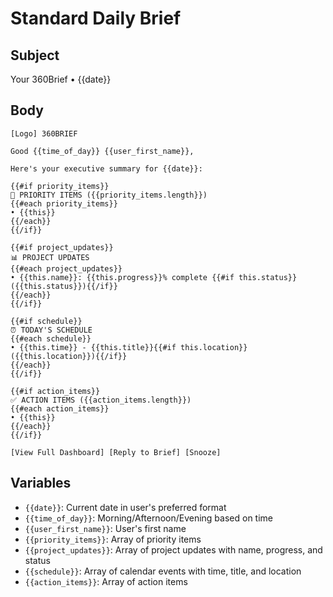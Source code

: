 # Standard Daily Brief

## Subject
Your 360Brief • {{date}}

## Body
```
[Logo] 360BRIEF

Good {{time_of_day}} {{user_first_name}},

Here's your executive summary for {{date}}:

{{#if priority_items}}
🚨 PRIORITY ITEMS ({{priority_items.length}})
{{#each priority_items}}
• {{this}}
{{/each}}
{{/if}}

{{#if project_updates}}
📊 PROJECT UPDATES
{{#each project_updates}}
• {{this.name}}: {{this.progress}}% complete {{#if this.status}}({{this.status}}){{/if}}
{{/each}}
{{/if}}

{{#if schedule}}
⏰ TODAY'S SCHEDULE
{{#each schedule}}
• {{this.time}} - {{this.title}}{{#if this.location}} ({{this.location}}){{/if}}
{{/each}}
{{/if}}

{{#if action_items}}
✅ ACTION ITEMS ({{action_items.length}})
{{#each action_items}}
• {{this}}
{{/each}}
{{/if}}

[View Full Dashboard] [Reply to Brief] [Snooze]
```

## Variables
- `{{date}}`: Current date in user's preferred format
- `{{time_of_day}}`: Morning/Afternoon/Evening based on time
- `{{user_first_name}}`: User's first name
- `{{priority_items}}`: Array of priority items
- `{{project_updates}}`: Array of project updates with name, progress, and status
- `{{schedule}}`: Array of calendar events with time, title, and location
- `{{action_items}}`: Array of action items
